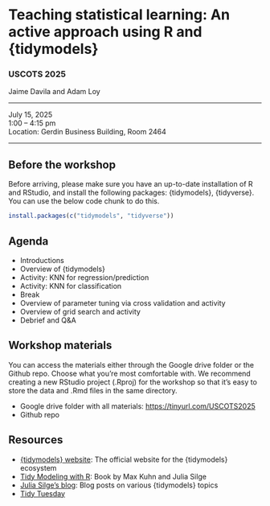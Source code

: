 
# Teaching statistical learning: An active approach using R and {tidymodels}

### USCOTS 2025

Jaime Davila and Adam Loy

------------------------------------------------------------------------

July 15, 2025 <br> 1:00 – 4:15 pm <br> Location: Gerdin Business
Building, Room 2464 <br>

------------------------------------------------------------------------

## Before the workshop

Before arriving, please make sure you have an up-to-date installation of
R and RStudio, and install the following packages: {tidymodels},
{tidyverse}. You can use the below code chunk to do this.

``` r
install.packages(c("tidymodels", "tidyverse"))
```

## Agenda

- Introductions
- Overview of {tidymodels}
- Activity: KNN for regression/prediction
- Activity: KNN for classification
- Break
- Overview of parameter tuning via cross validation and activity
- Overview of grid search and activity
- Debrief and Q&A

## Workshop materials

You can access the materials either through the Google drive folder or
the Github repo. Choose what you’re most comfortable with. We recommend
creating a new RStudio project (.Rproj) for the workshop so that it’s
easy to store the data and .Rmd files in the same directory.

- Google drive folder with all materials:
  <https://tinyurl.com/USCOTS2025>
- Github repo

## Resources

- [{tidymodels} website](https://www.tidymodels.org/): The official
  website for the {tidymodels} ecosystem
- [Tidy Modeling with R](https://www.tmwr.org/): Book by Max Kuhn and
  Julia Silge
- [Julia Silge’s blog](https://juliasilge.com/blog/): Blog posts on
  various {tidymodels} topics
- [Tidy Tuesday](https://github.com/rfordatascience/tidytuesday)

